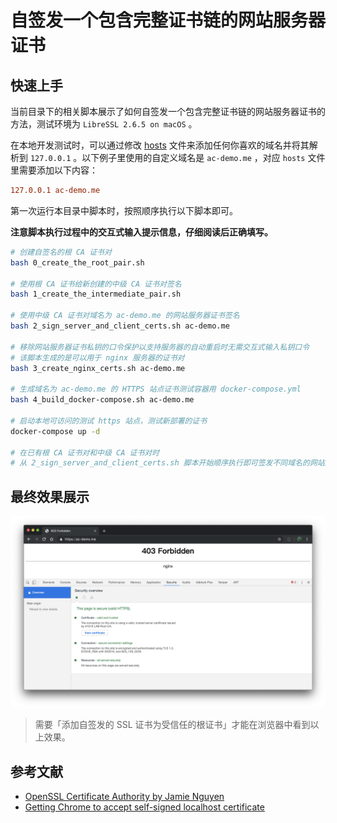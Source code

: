 # 自签发一个包含完整证书链的网站服务器证书

## 快速上手

当前目录下的相关脚本展示了如何自签发一个包含完整证书链的网站服务器证书的方法，测试环境为 `LibreSSL 2.6.5 on macOS` 。

在本地开发测试时，可以通过修改 [hosts](https://www.howtogeek.com/howto/27350/beginner-geek-how-to-edit-your-hosts-file/) 文件来添加任何你喜欢的域名并将其解析到 `127.0.0.1` 。以下例子里使用的自定义域名是 `ac-demo.me` ，对应 `hosts` 文件里需要添加以下内容：

```ini
127.0.0.1 ac-demo.me
```

第一次运行本目录中脚本时，按照顺序执行以下脚本即可。

**注意脚本执行过程中的交互式输入提示信息，仔细阅读后正确填写。**

```bash
# 创建自签名的根 CA 证书对
bash 0_create_the_root_pair.sh

# 使用根 CA 证书给新创建的中级 CA 证书对签名
bash 1_create_the_intermediate_pair.sh

# 使用中级 CA 证书对域名为 ac-demo.me 的网站服务器证书签名
bash 2_sign_server_and_client_certs.sh ac-demo.me

# 移除网站服务器证书私钥的口令保护以支持服务器的自动重启时无需交互式输入私钥口令
# 该脚本生成的是可以用于 nginx 服务器的证书对
bash 3_create_nginx_certs.sh ac-demo.me

# 生成域名为 ac-demo.me 的 HTTPS 站点证书测试容器用 docker-compose.yml
bash 4_build_docker-compose.sh ac-demo.me

# 启动本地可访问的测试 https 站点，测试新部署的证书
docker-compose up -d

# 在已有根 CA 证书对和中级 CA 证书对时
# 从 2_sign_server_and_client_certs.sh 脚本开始顺序执行即可签发不同域名的网站服务器证书

```

## 最终效果展示 

![](img/1_ValidCA-5.png) 

> 需要「添加自签发的 SSL 证书为受信任的根证书」才能在浏览器中看到以上效果。

## 参考文献

* [OpenSSL Certificate Authority by Jamie Nguyen](https://jamielinux.com/docs/openssl-certificate-authority/)
* [Getting Chrome to accept self-signed localhost certificate](https://stackoverflow.com/questions/7580508/getting-chrome-to-accept-self-signed-localhost-certificate/43666288#43666288)



